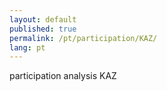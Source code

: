 ```yaml
---
layout: default
published: true
permalink: /pt/participation/KAZ/
lang: pt
---
```


participation analysis KAZ
